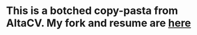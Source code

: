 # This is a botched copy-pasta from AltaCV. My fork and resume are [here](https://www.github.com/nicpayne713/AltaCV)
